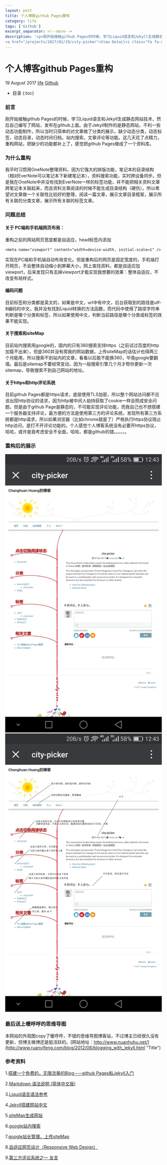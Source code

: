```yaml
---
layout: post
title: 个人博客github Pages重构
category: life
tags: ['Github']
excerpt_separator: <!--more-->
description: '<p>刚开始接触github Pages的时候，学习Liquid语言和Jekyll生成静态网站技术后，然后自己编写了网站，发布在github上面。由于Jekyll制作的是静态网站，不利一些动态功能制作，所以当时只简单的对文章做了分类的展示，缺少动态分类，动态标签，动态目录，动态时间归档，站内搜索，文章评论等功能。这几天花了点精力，重构网站，把缺少的功能都补上了，感觉把github Pages做成了一个资料库。</p>
<a href="/projects/2017/02/19/city-picker">View Detail<i class="fa fa-angle-right"></i></a>'
---
```

<!--more-->
<div class="article-wrap">
    <h1 id="t1" class="article-title">个人博客github Pages重构</h1><!--标题-->
    <p class="article-attrs">
        <span><i class="fa fa-clock-o"></i>19 August 2017</span>
        <span><i class="fa fa-book"></i><a href="/categories/life">life</a></span><!--分类-->
        <span><i class="fa fa-tags"></i><a href="/tags/Github"> Github</a></span><!--标签-->
    </p>
 </div>
 
 * 目录
 {:toc}

### 前言

刚开始接触github Pages的时候，学习Liquid语言和Jekyll生成静态网站技术，然后自己编写了网站，发布在github上面。由于Jekyll制作的是静态网站，不利一些动态功能制作，所以当时只简单的对文章做了分类的展示，缺少动态分类，动态标签，动态目录，动态时间归档，站内搜索，文章评论等功能。这几天花了点精力，重构网站，把缺少的功能都补上了，感觉把github Pages做成了一个资料库。

### 为什么重构

我平时习惯用OneNote整理资料，因为它强大的排版功能，笔记本的目录结构（相对EverNote可以笔记本下新建笔记本），资料搜索功能，实时跨设备同步。但是我在OneNote中并没有找到EverNote一样的标签功能，并不能把相关资料文章跨笔记本关联起来，而且资料文章阅读的时候不能生成目录结构（硬伤）。所以希望对文章做一个关联性比较好的整理，阅读一篇文章，展示文章目录框架，展示所有关联的分类文章，展示所有关联的标签文章。

### 问题总结

####  关于 PC端和手机端网页布局：
重构之前的网站网页宽度都是自适应，head标签内添加

    <meta name="viewport" content="width=device-width, initial-scale=1" />

实现在PC端和手机端自动布局变化。但是重构后的网页是固定宽度的，手机端打开网页，不会整体自动缩小到屏幕大小，网上查找资料，都是自适应加viewport，后来发现只有去掉viewport才能实现我想要的效果：整体自适应，不改变布局样式。

#### 编码问题
目前标签和分类都是英文的，如果是中文，url中有中文，后台获取到的路径是utf-8编码的中文，我并没有找到Liquid转换的方法函数，而代码中使用了路径字符串判断是哪个分类和标签，所以如果使用中文，判断当前路径是哪个分类或标签的效果不能实现。

#### 关于搜索和siteMap
目前站内搜索用google的，国内的只有360搜索支持https（之前试过百度的http加载不出来），但是360并没有爬我的网站数据，上传siteMap的话估计也得两三个月能用，所以搜索不到站内的文章，看看以后能不能换360，毕竟google要翻墙。最后是sitemap不要经常变动，因为一般搜索引擎几个月才帮你更新一次sitemap，导致搜索不到自己网站的地址。

#### 关于https和http评论系统
 目前github Pages都是https请求，底层使用TLS加密，所以整个网站访问都不应该出现http协议的请求，因为http被中间人劫持获取了cookie一样会照成安全问题。但是由于github Page是静态的，不可能实现评论功能，而我自己也不想搭建一个服务器支持评论，最方便的方法是使用第三方的评论系统，发现所有第三方系统都是http请求，所以如果浏览器（比如chrome就是了）严格执行https协议阻止http访问，是打不开评论功能的。个人感觉个人博客系统没有必要开https协议，哈哈，或许是我考虑安全不全面，哈哈，都是github的错。。。。。。
 
### 重构后的展示

<div class="article-gallery clearfix" itemscope itemtype="http://schema.org/ImageGallery" >
    <a href="/img/modifystyle/个人网站.jpg" data-size="810x1440"
       data-med="/img/modifystyle/个人网站.jpg" data-med-size="810x1440" data-author="(网页整体展示)"
       class="demo-gallery__img--main" >
        <img src="/img/modifystyle/个人网站.jpg" alt="" />
        <figure style="display: none;"> </figure>
    </a>
    <a href="/img/modifystyle/个人网站1.jpg" data-size="810x1440"
       data-med="/img/modifystyle/个人网站.jpg" data-med-size="810x1440" data-author="(网页整体展示)"
       class="demo-gallery__img--main" >
        <img src="/img/modifystyle/个人网站1.jpg" alt="" />
        <figure style="display: none;"> </figure>
    </a>
</div>

### 最后送上暖呼呼的思维导图

本网站的外观图copy了暖呼呼，不错的思维导图博客站，不过博主已经很久没有更新，但博主微博还是挺活跃的。[网站地址：http://www.nuanhuhu.net/](http://www.ruanyifeng.com/blog/2012/08/blogging_with_jekyll.html "Title")

### 参考资料

1.[搭建一个免费的，无限流量的Blog----github Pages和Jekyll入门](http://www.ruanyifeng.com/blog/2012/08/blogging_with_jekyll.html "Title")

2.[Markdown 语法说明 (简体中文版)](http://wowubuntu.com/markdown/ "Title")

3.[Liquid语言语法参考](https://shopify.github.io/liquid/basics/introduction/ "Title")

4.[Jekyll搭建网站中文](http://jekyllcn.com/docs/home/ "Title")

5.[siteMap生成网站](https://www.xml-sitemaps.com/ "Title")

6.[google站内搜索](https://cse.google.com/cse/all "Title")

7.[google站长管理，上传siteMap](https://www.google.com/webmasters/tools/home?hl=en "Title")

8.[自适应网页设计（Responsive Web Design）](http://www.ruanyifeng.com/blog/2012/05/responsive_web_design.html "Title")

9.[第三方评论系统之一  友言](http://www.uyan.cc/login?redirect_url=http://www.uyan.cc/comment/content?domain=huangchanghuan.github.io&stat=all "Title")


























